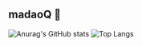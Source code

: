 ## madaoQ 👋

![Anurag's GitHub stats](https://github-readme-stats.vercel.app/api?username=madaoQ)
![Top Langs](https://github-readme-stats.vercel.app/api/top-langs/?username=madaoQ)
<!--
**madaoQ/madaoQ** is a ✨ _special_ ✨ repository because its `README.md` (this file) appears on your GitHub profile.



- 🔭 I’m currently working on ...
- 🌱 I’m currently learning ...
- 👯 I’m looking to collaborate on ...
- 🤔 I’m looking for help with ...
- 💬 Ask me about ...
- 📫 How to reach me: ...
- 😄 Pronouns: ...
- ⚡ Fun fact: ...
-->
